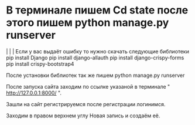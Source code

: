 # В терминале пишем Cd state после этого пишем python manage.py runserver
 |
 | 
 |
Если у вас выдаёт ошибку то нужно скачать следующие библиотеки 
pip install Django
pip install django-allauth
pip install django-crispy-forms
pip install crispy-bootstrap4

После установки библиотек так же пишем python manage.py runserver 

После запуска сайта заходим по ссылке указаной в терминале " http://127.0.0.1:8000/ ".

Зашли на сайт регистрируемся после регистрации логинимся. 

Заходим в правом верхнем углу Новая запись и создаём её.

